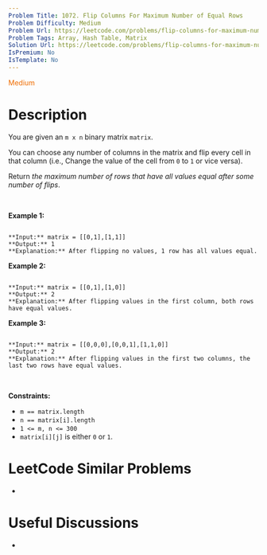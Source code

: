 ```yaml
---
Problem Title: 1072. Flip Columns For Maximum Number of Equal Rows
Problem Difficulty: Medium
Problem Url: https://leetcode.com/problems/flip-columns-for-maximum-number-of-equal-rows/
Problem Tags: Array, Hash Table, Matrix
Solution Url: https://leetcode.com/problems/flip-columns-for-maximum-number-of-equal-rows/solution/
IsPremium: No
IsTemplate: No
---
```


<span style="color: rgb(239, 108, 0);">Medium</span>

# Description

You are given an `m x n` binary matrix `matrix`.


You can choose any number of columns in the matrix and flip every cell in that column (i.e., Change the value of the cell from `0` to `1` or vice versa).


Return *the maximum number of rows that have all values equal after some number of flips*.


 


**Example 1:**



```

**Input:** matrix = [[0,1],[1,1]]
**Output:** 1
**Explanation:** After flipping no values, 1 row has all values equal.

```

**Example 2:**



```

**Input:** matrix = [[0,1],[1,0]]
**Output:** 2
**Explanation:** After flipping values in the first column, both rows have equal values.

```

**Example 3:**



```

**Input:** matrix = [[0,0,0],[0,0,1],[1,1,0]]
**Output:** 2
**Explanation:** After flipping values in the first two columns, the last two rows have equal values.

```

 


**Constraints:**


* `m == matrix.length`
* `n == matrix[i].length`
* `1 <= m, n <= 300`
* `matrix[i][j]` is either `0` or `1`.




# LeetCode Similar Problems

- []()

# Useful Discussions

- []()
